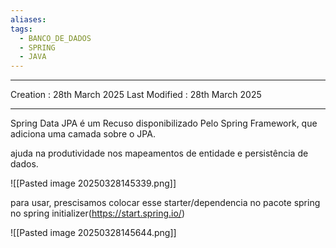 ```yaml
---
aliases: 
tags:
  - BANCO_DE_DADOS
  - SPRING
  - JAVA
---
```

---
Creation : 28th March 2025
Last Modified : 28th March 2025
___


Spring Data JPA é um Recuso disponibilizado Pelo Spring Framework, que adiciona uma camada sobre o JPA.

ajuda na produtividade nos mapeamentos de entidade e persistência de dados.

![[Pasted image 20250328145339.png]]

para usar, prescisamos colocar esse starter/dependencia no pacote spring no spring initializer(https://start.spring.io/)

![[Pasted image 20250328145644.png]]



